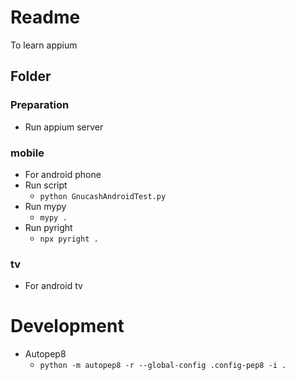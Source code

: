 # Readme
To learn appium

## Folder

### Preparation
* Run appium server

### mobile
* For android phone
* Run script
   * ```python GnucashAndroidTest.py```
* Run mypy
   * ```mypy .```
* Run pyright
   * ```npx pyright .```

### tv
* For android tv

# Development
* Autopep8
   * ```python -m autopep8 -r --global-config .config-pep8 -i .```